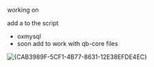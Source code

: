working on 

add a to the script 
* oxmysql 
* soon add to work with qb-core files

![{CAB3989F-5CF1-4B77-8631-12E38EFDE4EC}](https://github.com/user-attachments/assets/2c0cac23-c02d-4421-a283-23c073bcf540)

